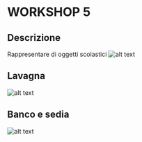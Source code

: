 # WORKSHOP 5

## Descrizione
Rappresentare di oggetti scolastici
![alt text](https://github.com/manusgnao/ggpl/blob/master/2016-11-11/images/img1.PNG "all")

## Lavagna
![alt text](https://github.com/manusgnao/ggpl/blob/master/2016-11-11/images/img2.PNG "lavagna)")

## Banco e sedia
![alt text](https://github.com/manusgnao/ggpl/blob/master/2016-11-11/images/img3.PNG "bancoesedia)")
